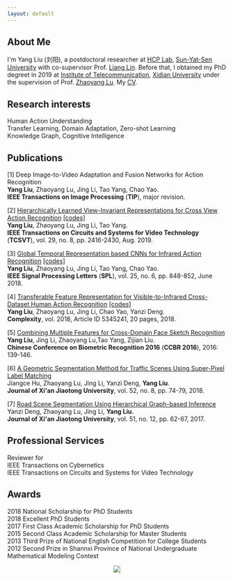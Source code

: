 ```yaml
---
layout: default
---
```

## About Me
I'm Yang Liu (刘阳), a postdoctoral researcher at [HCP Lab](http://www.sysu-hcp.net/home/), [Sun-Yat-Sen University](http://www.sysu.edu.cn/) with co-supervisor Prof. [Liang Lin](http://www.linliang.net/). Before that, I obtained my PhD degreet in 2019 at [Institute of Telecommunication](http://ste.xidian.edu.cn/), [Xidian University](https://www.xidian.edu.cn/) under the supervision of Prof. [Zhaoyang Lu](http://web.xidian.edu.cn/zhylu/). My [CV](https://drive.google.com/open?id=1Q5dyiX7RWbashRSv-_U7NgtH3hqfy2q9). 

## Research interests
Human Action Understanding  
Transfer Learning, Domain Adaptation, Zero-shot Learning   
Knowledge Graph, Cognitive Intelligence   
     
## Publications  
[1] Deep Image-to-Video Adaptation and Fusion Networks for Action Recognition   
**Yang Liu**, Zhaoyang Lu, Jing Li, Tao Yang, Chao Yao.    
**IEEE Transactions on Image Processing** (**TIP**), major revision.   

[2] [Hierarchically Learned View-Invariant Representations for Cross View Action Recognition](https://ieeexplore.ieee.org/document/8453034/)  [[codes]](https://yangliu9208.github.io/JSRDA/)   
**Yang Liu**, Zhaoyang Lu, Jing Li, Tao Yang.  
**IEEE Transactions on Circuits and Systems for Video Technology** (**TCSVT**), vol. 29, no. 8, pp. 2416-2430, Aug. 2019.   

[3] [Global Temporal Representation based CNNs for Infrared Action Recognition](https://ieeexplore.ieee.org/document/8332532) [[codes]](https://yangliu9208.github.io/TSTDDs/)    
**Yang Liu**, Zhaoyang Lu, Jing Li, Tao Yang, Chao Yao.   
**IEEE Signal Processing Letters** (**SPL**), vol. 25, no. 6, pp. 848-852, June 2018.   

[4] [Transferable Feature Representation for Visible-to-Infrared Cross-Dataset Human Action Recognition](https://xdyangliu.github.io/TSTDDs/) [[codes]](https://yangliu9208.github.io/CDFAG/)     
**Yang Liu**, Zhaoyang Lu, Jing Li, Chao Yao, Yanzi Deng.  
**Complexity**, vol. 2018, Article ID 5345241, 20 pages, 2018.    

[5] [Combining Multiple Features for Cross-Domain Face Sketch Recognition](https://link.springer.com/chapter/10.1007/978-3-319-46654-5_16)   
**Yang Liu**, Jing Li, Zhaoyang Lu,Tao Yang, Zijian Liu.  
**Chinese Conference on Biometric Recognition 2016** (**CCBR 2016**), 2016: 139-146.  

[6] [A Geometric Segmentation Method for Traffic Scenes Using Super-Pixel Label Matching](http://zkxb.xjtu.edu.cn//oa/darticle.aspx?type=view&id=201808012)     
Jiangce Hu, Zhaoyang Lu, Jing Li, Yanzi Deng, **Yang Liu**.  
**Journal of Xi'an Jiaotong University**, vol. 52, no. 8, pp. 74-79, 2018.  

[7] [Road Scene Segmentation Using Hierarchical Graph-based Inference](http://zkxb.xjtu.edu.cn/oa/DArticle.aspx?type=view&id=201712010)     
Yanzi Deng, Zhaoyang Lu, Jing Li, **Yang Liu.**  
**Journal of Xi'an Jiaotong University**, vol. 51, no. 12, pp. 62-67, 2017.  
  
## Professional Services  
Reviewer for   
IEEE Transactions on Cybernetics  
IEEE Transactions on Circuits and Systems for Video Technology  

## Awards  
2018 National Scholarship for PhD Students  
2018 Excellent PhD Students      
2017 First Class Academic Scholarship for PhD Students  
2015 Second Class Academic Scholarship for Master Students   
2013 Third Prize of National English Competition for College Students   
2012 Second Prize in Shannxi Province of National Undergraduate Mathematical Modeling Contest

<div align="center">
<a href='https://clustrmaps.com/site/1afab'  title='Visit tracker'><img src='//clustrmaps.com/map_v2.png?cl=ffffff&w=a&t=tt&d=4gcumkWOGcGMkP7mPeNRWlKjBOWOoFnp4f3NrPlhG8U'/></a>
</div> 

